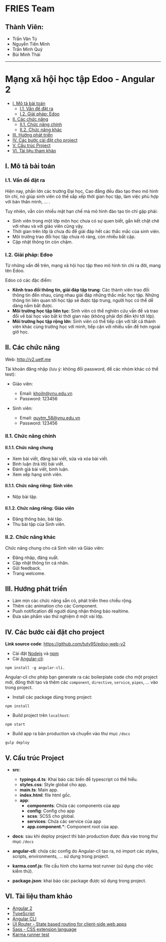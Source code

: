 # FRIES Team

## Thành Viên:
- Trần Văn Tú
- Nguyễn Tiến Minh 
- Trần Minh Quý
- Bùi Minh Thái

------------------------

# Mạng xã hội học tập Edoo - Angular 2

- [I. Mô tả bài toán](https://github.com/truonganhhoang/int3507-2016/blob/master/FRIES/README.md#i-m%C3%B4-t%E1%BA%A3-b%C3%A0i-to%C3%A1n)
	- [I.1. Vấn đề đặt ra](https://github.com/truonganhhoang/int3507-2016/blob/master/FRIES/README.md#i1-v%E1%BA%A5n-%C4%91%E1%BB%81-%C4%91%E1%BA%B7t-ra)
	- [I.2. Giải pháp: Edoo](https://github.com/truonganhhoang/int3507-2016/blob/master/FRIES/README.md#i2-gi%E1%BA%A3i-ph%C3%A1p-edoo)
- [II. Các chức năng](https://github.com/truonganhhoang/int3507-2016/blob/master/FRIES/README.md#ii-c%C3%A1c-ch%E1%BB%A9c-n%C4%83ng)
	- [II.1. Chức năng chính](https://github.com/truonganhhoang/int3507-2016/blob/master/FRIES/README.md#ii1-ch%E1%BB%A9c-n%C4%83ng-ch%C3%ADnh)
	- [II.2. Chức năng khác](https://github.com/truonganhhoang/int3507-2016/blob/master/FRIES/README.md#ii2-ch%E1%BB%A9c-n%C4%83ng-kh%C3%A1c)
- [III. Hướng phát triển](https://github.com/truonganhhoang/int3507-2016/blob/master/FRIES/README.md#iii-h%C6%B0%E1%BB%9Bng-ph%C3%A1t-tri%E1%BB%83n)
- [IV. Các bước cài đặt cho project](https://github.com/truonganhhoang/int3507-2016/blob/master/FRIES/README.md#iv-c%C3%A1c-b%C6%B0%E1%BB%9Bc-c%C3%A0i-%C4%91%E1%BA%B7t-cho-project)
- [V. Cấu trúc Project](https://github.com/truonganhhoang/int3507-2016/blob/master/FRIES/README.md#v-c%E1%BA%A5u-tr%C3%BAc-project)
- [VI. Tài liệu tham khảo](https://github.com/truonganhhoang/int3507-2016/blob/master/FRIES/README.md#t%C3%A0i-li%E1%BB%87u-tham-kh%E1%BA%A3o)


## I. Mô tả bài toán

### I.1. Vấn đề đặt ra

Hiện nay, phần lớn các trường Đại học, Cao đẳng đều đào tạo theo mô hình tín chỉ, nó giúp sinh viên có thể sắp xếp thời gian học tập, làm việc phù hợp với bản thân mình, ... .


Tuy nhiên, vẫn còn nhiều mặt hạn chế mà mô hình đào tạo tín chỉ gặp phải:

- Sinh viên trong một lớp môn học chưa có sự quen biết, gắn kết chặt chẽ với nhau và với giáo viên cũng vậy.
- Thời gian trên lớp là chưa đủ để giải đáp hết các thắc mắc của sinh viên.
- Môi trường trao đổi học tập chưa rõ ràng, còn nhiều bất cập.
- Cập nhật thông tin còn chậm.

### I.2. Giải pháp: Edoo

Từ những vấn đề trên, mạng xã hội học tập theo mô hình tín chỉ ra đời, mang tên Edoo.

Edoo có các đặc điểm:

- **Kênh trao đổi thông tin, giải đáp tập trung**: Các thành viên trao đổi thông tin đến nhau, cùng nhau giải đáp những thắc mắc học tập. Những thông tin liên quan tới học tập sẽ được tập trung, người học có thể dễ dàng nắm bắt được.
- **Môi trường học tập liên tục**: Sinh viên có thể nghiên cứu vấn đề và trao đổi về bài học vào bất kì thời gian nào (không phải đợi đến khi tới lớp).
- **Môi trường học tập rộng lớn**: Sinh viên có thể tiếp cận với tất cả thành viên khác cùng trường học với mình, tiếp cận với nhiều vấn đề hơn ngoài giờ học.


## II. Các chức năng

Web: http://v2.uetf.me

Tài khoản đăng nhập (lưu ý: không đổi password, để các nhóm khác có thể test):

- Giáo viên: 

  + Email: khoiln@vnu.edu.vn
  + Password: 123456
  
- Sinh viên:

	+ Email: quytm_58@vnu.edu.vn
	+ Password: 123456
  
### II.1. Chức năng chính

#### II.1.1. Chức năng chung

- Xem bài viết, đăng bài viết, sửa và xóa bài viết.
- Bình luận (trả lời) bài viết.
- Đánh giá bài viết, bình luận.
- Xem xếp hạng sinh viên.

#### II.1.1. Chức năng riêng: Sinh viên

- Nộp bài tập.

#### II.1.2. Chức năng riêng: Giáo viên

- Đăng thông báo, bài tập.
- Thu bài tập của Sinh viên.

### II.2. Chức năng khác

Chức năng chung cho cả Sinh viên và Giáo viên:

- Đăng nhập, đăng xuất.
- Cập nhật thông tin cá nhân.
- Gửi feedback.
- Trang welcome.

## III. Hướng phát triển

- Làm mịn các chức năng sẵn có, phát triển theo chiều rộng.
- Thêm các animation cho các Component.
- Push notification để người dùng nhận thông báo realtime.
- Đưa sản phẩm vào thử nghiệm ở một vài lớp.

## IV. Các bước cài đặt cho project

**Link source code**: https://github.com/tutv95/edoo-web-v2

- Cài đặt [Nodejs](https://nodejs.org/en) và [npm](http://blog.npmjs.org/post/85484771375/how-to-install-npm)
- Cài [Angular-cli](https://github.com/angular/angular-cli):

```
npm install -g angular-cli.
```

Angular-cli cho phép bạn generate ra các boilerplate code cho một project mới, đồng thời tạo và thêm các `component`, `directive`, `service`, `pipes`, ... vào trong project. 


- Install các package dùng trong project:

```
npm install
```

- Build project trên `localhost`:

```
npm start
```

- Build app ra bản production và chuyển vào thư mục `/docs`

```
gulp deploy
```

## V. Cấu trúc Project

- **src**:
	- **typings.d.ts**: Khai báo các biến để typescript có thể hiểu. 
	- **styles.css**: Style global cho app.
	- **main.ts**: Main app.
	- **index.html**: file html gốc.
	- **app**:
		- **components**: Chứa các components của app
		- **config**: Config cho app
		- **scss**: SCSS cho global.
		- **services**: Chứa các service của app
		- **app.component.***: Component root của app.

- **docs**: sau khi deploy project thì bản production được đưa vào trong thư mục `/docs`
- **angular-cli**: chứa các config do Angular-cli tạo ra, nó import các styles, scripts, environments, ... sử dụng trong project.
- **karma.conf.js**: file cấu hình cho karma test runner (sử dụng cho việc kiểm thử).
- **package.json**: khai báo các package được sử dụng trong project.


## VI. Tài liệu tham khảo

- [Angular 2](https://angular.io/)
- [TypeScript](https://www.typescriptlang.org/) 
- [Angular CLI](https://github.com/angular/angular-cli) 
- [UI Router - State based routing for client-side web apps ](https://ui-router.github.io/)
- [Sass - CSS extension language](http://sass-lang.com/)
- [Karma runner test](https://karma-runner.github.io/)
